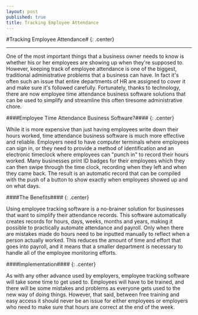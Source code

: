 ```yaml
---
layout: post
published: true
title: Tracking Employee Attendance
---
```

#Tracking Employee Attendance# {: .center}
***
One of the most important things that a business owner needs to know is whether his or her employees are showing up when they're supposed to. However, keeping track of employee attendance is one of the biggest, traditional administrative problems that a business can have. In fact it's often such an issue that entire departments of HR are assigned to cover it and make sure it's followed carefully. Fortunately, thanks to technology, there are now employee time attendance business software solutions that can be used to simplify and streamline this often tiresome administrative chore.

####Employee Time Attendance Business Software?#### {: .center}

While it is more expensive than just having employees write down their hours worked, time attendance business software is much more effective and reliable. Employers need to have computer terminals where employees can sign in, or they need to provide a method of identification and an electronic timeclock where employees can "punch in" to record their hours worked. Many businesses print ID badges for their employees which they can then swipe through the time clock, recording when they left and when they came back. The result is an automatic record that can be compiled with the push of a button to show exactly when employees showed up and on what days.

####The Benefits#### {: .center}

Using employee tracking software is a no-brainer solution for businesses that want to simplify their attendance records. This software automatically creates records for hours, days, weeks, months and years, making it possible to practically automate attendance and payroll. Only when there are mistakes made do hours need to be inputted manually to reflect when a person actually worked. This reduces the amount of time and effort that goes into payroll, and it means that a smaller department is necessary to handle all of the employee monitoring efforts.

####Implementation#### {: .center}

As with any other advance used by employers, employee tracking software will take some time to get used to. Employees will have to be trained, and there will be some mistakes and problems as everyone gets used to the new way of doing things. However, that said, between free training and easy access it should never be an issue for either employees or employers who need to make sure that hours are correct at the end of the week.
